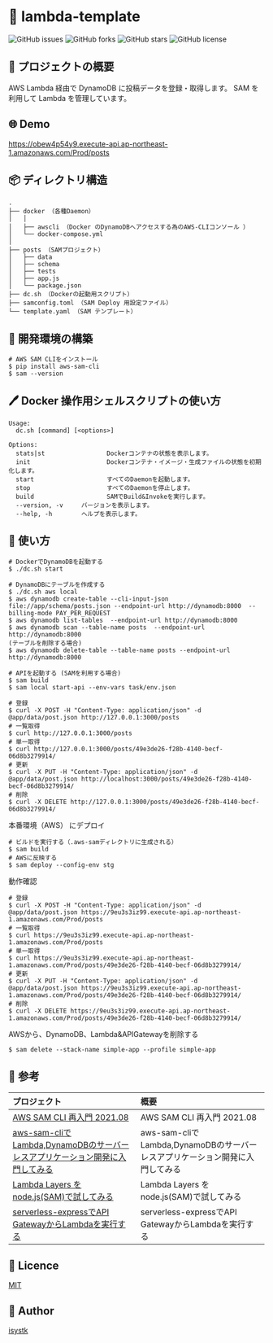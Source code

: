 🌙 lambda-template
====

![GitHub issues](https://img.shields.io/github/issues/isystk/lambda-template)
![GitHub forks](https://img.shields.io/github/forks/isystk/lambda-template)
![GitHub stars](https://img.shields.io/github/stars/isystk/lambda-template)
![GitHub license](https://img.shields.io/github/license/isystk/lambda-template)

## 📗 プロジェクトの概要

AWS Lambda 経由で DynamoDB に投稿データを登録・取得します。
SAM を利用して Lambda を管理しています。

## 🌐 Demo

https://obew4p54y9.execute-api.ap-northeast-1.amazonaws.com/Prod/posts

## 📦 ディレクトリ構造

```
.
├── docker （各種Daemon）
│   │
│   ├── awscli （Docker のDynamoDBへアクセスする為のAWS-CLIコンソール ）
│   └── docker-compose.yml
│
├── posts （SAMプロジェクト）
│   ├── data
│   ├── schema
│   ├── tests
│   ├── app.js
│   └── package.json
├── dc.sh （Dockerの起動用スクリプト）
├── samconfig.toml （SAM Deploy 用設定ファイル）
└── template.yaml （SAM テンプレート）
```

## 🔧 開発環境の構築

```
# AWS SAM CLIをインストール
$ pip install aws-sam-cli
$ sam --version
```

## 🖊️ Docker 操作用シェルスクリプトの使い方

```
Usage:
  dc.sh [command] [<options>]

Options:
  stats|st                 Dockerコンテナの状態を表示します。
  init                     Dockerコンテナ・イメージ・生成ファイルの状態を初期化します。
  start                    すべてのDaemonを起動します。
  stop                     すべてのDaemonを停止します。
  build                    SAMでBuild&Invokeを実行します。
  --version, -v     バージョンを表示します。
  --help, -h        ヘルプを表示します。
```

## 💬 使い方

```
# DockerでDynamoDBを起動する
$ ./dc.sh start

# DynamoDBにテーブルを作成する
$ ./dc.sh aws local
$ aws dynamodb create-table --cli-input-json file://app/schema/posts.json --endpoint-url http://dynamodb:8000  --billing-mode PAY_PER_REQUEST
$ aws dynamodb list-tables  --endpoint-url http://dynamodb:8000 
$ aws dynamodb scan --table-name posts  --endpoint-url http://dynamodb:8000
(テーブルを削除する場合)
$ aws dynamodb delete-table --table-name posts --endpoint-url http://dynamodb:8000

# APIを起動する (SAMを利用する場合)
$ sam build
$ sam local start-api --env-vars task/env.json

# 登録
$ curl -X POST -H "Content-Type: application/json" -d @app/data/post.json http://127.0.0.1:3000/posts
# 一覧取得
$ curl http://127.0.0.1:3000/posts
# 単一取得
$ curl http://127.0.0.1:3000/posts/49e3de26-f28b-4140-becf-06d8b3279914/
# 更新
$ curl -X PUT -H "Content-Type: application/json" -d @app/data/post.json http://localhost:3000/posts/49e3de26-f28b-4140-becf-06d8b3279914/
# 削除
$ curl -X DELETE http://127.0.0.1:3000/posts/49e3de26-f28b-4140-becf-06d8b3279914/
```

本番環境（AWS） にデプロイ
```
# ビルドを実行する（.aws-samディレクトリに生成される）
$ sam build
# AWSに反映する
$ sam deploy --config-env stg
```

動作確認
```
# 登録
$ curl -X POST -H "Content-Type: application/json" -d @app/data/post.json https://9eu3s3iz99.execute-api.ap-northeast-1.amazonaws.com/Prod/posts
# 一覧取得
$ curl https://9eu3s3iz99.execute-api.ap-northeast-1.amazonaws.com/Prod/posts
# 単一取得
$ curl https://9eu3s3iz99.execute-api.ap-northeast-1.amazonaws.com/Prod/posts/49e3de26-f28b-4140-becf-06d8b3279914/
# 更新
$ curl -X PUT -H "Content-Type: application/json" -d @app/data/post.json https://9eu3s3iz99.execute-api.ap-northeast-1.amazonaws.com/Prod/posts/49e3de26-f28b-4140-becf-06d8b3279914/
# 削除
$ curl -X DELETE https://9eu3s3iz99.execute-api.ap-northeast-1.amazonaws.com/Prod/posts/49e3de26-f28b-4140-becf-06d8b3279914/
```

AWSから、DynamoDB、Lambda&APIGatewayを削除する
```
$ sam delete --stack-name simple-app --profile simple-app 
```

## 🎨 参考

| プロジェクト| 概要|
| :---------------------------------------| :-------------------------------|
| [AWS SAM CLI 再入門 2021.08](https://qiita.com/hayao_k/items/7827c3778a23c514e196)| AWS SAM CLI 再入門 2021.08|
| [aws-sam-cliでLambda,DynamoDBのサーバーレスアプリケーション開発に入門してみる](https://qiita.com/umeneri/items/6fb3f7560f4a878f6dfd)| aws-sam-cliでLambda,DynamoDBのサーバーレスアプリケーション開発に入門してみる |
| [Lambda Layers をnode.js(SAM)で試してみる](https://qiita.com/monamu/items/96d63dd2151a8ab7e6cf)| Lambda Layers をnode.js(SAM)で試してみる |
| [serverless-expressでAPI GatewayからLambdaを実行する](https://zenn.dev/yuta_saito/articles/8b543a1957c375593ee5)| serverless-expressでAPI GatewayからLambdaを実行する |



## 🎫 Licence

[MIT](https://github.com/isystk/lambda-template/blob/master/LICENSE)

## 👀 Author

[isystk](https://github.com/isystk)
